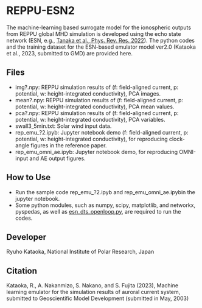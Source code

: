 # REPPU-ESN2
The machine-learning based surrogate model for the ionospheric outputs from REPPU global MHD simulation is developed using the echo state network (ESN, e.g., [Tanaka et al., Phys. Rev. Res. 2022](https://journals.aps.org/prresearch/abstract/10.1103/PhysRevResearch.4.L032014)). The python codes and the training dataset for the ESN-based emulator model ver2.0 (Kataoka et al., 2023, submitted to GMD) are provided here.

  ## Files
  * img?.npy: REPPU simulation results of (f: field-aligned current, p: potential, w: height-integrated conductivity), PCA images.
  * mean?.npy: REPPU simulation results of (f: field-aligned current, p: potential, w: height-integrated conductivity), PCA mean values. 
  * pca?.npy: REPPU simulation results of (f: field-aligned current, p: potential, w: height-integrated conductivity), PCA variables. 
  * swall3_5min.txt: Solar wind input data. 
  * rep_emu_?2.ipyb: Jupyter notebook demo (f: field-aligned current, p: potential, w: height-integrated conductivity), for reproducing clock-angle figures in the reference paper.
  * rep_emu_omni_ae.ipyb: Jupyter notebook demo, for reproducing OMNI-input and AE output figures.

  ## How to Use
  * Run the sample code rep_emu_?2.ipyb and rep_emu_omni_ae.ipybin the jupyter notebook.
  * Some python modules, such as numpy, scipy, matplotlib, and networkx, pyspedas, as well as [esn_dts_openloop.py](https://github.com/GTANAKA-LAB/DTS-ES), are required to run the codes. 

  ## Developer
  Ryuho Kataoka, National Institute of Polar Research, Japan
  
  ## Citation
  Kataoka, R., A. Nakanmizo, S. Nakano, and S. Fujita (2023), Machine learning emulator for the simulation results of auroral current system, submitted to Geoscientific Model Development (submitted in May, 2003)
